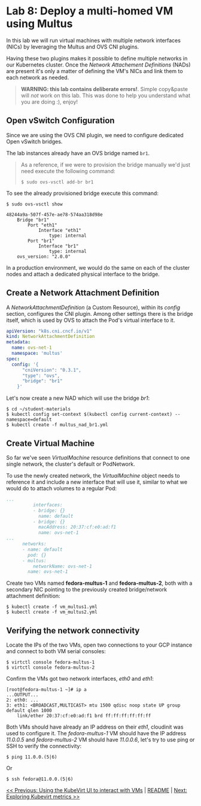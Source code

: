 # Lab 8: Deploy a multi-homed VM using Multus

In this lab we will run virtual machines with multiple network interfaces (NICs) by leveraging the Multus and OVS CNI plugins.

Having these two plugins makes it possible to define multiple networks in our Kubernetes cluster. Once the *Network Attachement Definitions* (NADs) are present it's only a matter of defining the VM's NICs and link them to each network as needed.

> **WARNING: this lab contains deliberate errors!**. Simple copy&paste will
> *not* work on this lab. This was done to help you understand what you are
> doing :), enjoy!

## Open vSwitch Configuration

Since we are using the OVS CNI plugin, we need to configure dedicated Open vSwitch bridges.

The lab instances already have an OVS bridge named `br1`.

> As a reference, if we were to provision the bridge manually we'd just need execute the following command:
>
> ```console
> $ sudo ovs-vsctl add-br br1
> ```

To see the already provisioned bridge execute this command:

```console
$ sudo ovs-vsctl show

48244a9a-507f-457e-ae78-574aa318d98e
    Bridge "br1"
        Port "eth1"
            Interface "eth1"
                type: internal
        Port "br1"
            Interface "br1"
                type: internal
    ovs_version: "2.0.0"
```

In a production environment, we would do the same on each of the cluster nodes and attach a dedicated physical interface to the bridge.

## Create a Network Attachment Definition

A *NetworkAttachmentDefinition* (a Custom Resource), within its *config* section, configures the CNI plugin. Among other settings there is the bridge itself, which is used by OVS to attach the Pod's virtual interface to it.

```yaml
apiVersion: "k8s.cni.cncf.io/v1"
kind: NetworkAttachmentDefinition
metadata:
  name: ovs-net-1
  namespace: 'multus'
spec:
  config: '{
      "cniVersion": "0.3.1",
      "type": "ovs",
      "bridge": "br1"
    }'
```

Let's now create a new NAD which will use the bridge *br1*:


```console
$ cd ~/student-materials
$ kubectl config set-context $(kubectl config current-context) --namespace=default
$ kubectl create -f multus_nad_br1.yml
```

## Create Virtual Machine

So far we've seen *VirtualMachine* resource definitions that connect to one single network, the cluster's default or PodNetwork.

To use the newly created network, the *VirtualMachine* object needs to reference it and include a new interface that will use it, similar to what we would do to attach volumes to a regular Pod:

```yaml
...
          interfaces:
          - bridge: {}
            name: default
          - bridge: {}
            macAddress: 20:37:cf:e0:ad:f1
            name: ovs-net-1
...
      networks:
      - name: default
        pod: {}
      - multus:
          networkName: ovs-net-1
        name: ovs-net-1
```

Create two VMs named **fedora-multus-1** and **fedora-multus-2**, both with a secondary NIC pointing to the previously created bridge/network attachment definition:

```console
$ kubectl create -f vm_multus1.yml
$ kubectl create -f vm_multus2.yml
```

## Verifying the network connectivity

Locate the IPs of the two VMs, open two connections to your GCP instance and connect to both VM serial consoles:

```console
$ virtctl console fedora-multus-1
$ virtctl console fedora-multus-2
```

Confirm the VMs got two network interfaces, *eth0* and *eth1*:

```console
[root@fedora-multus-1 ~]# ip a
...OUTPUT...
2: eth0: ...
3: eth1: <BROADCAST,MULTICAST> mtu 1500 qdisc noop state UP group default qlen 1000
    link/ether 20:37:cf:e0:ad:f1 brd ff:ff:ff:ff:ff:ff
```

Both VMs should have already an IP address on their *eth1*, cloudinit was used to configure it. The *fedora-multus-1* VM should have the IP address *11.0.0.5* and *fedora-multus-2* VM should have *11.0.0.6*, let's try to use ping or SSH to verify the connectivity:

```console
$ ping 11.0.0.(5|6)
```

Or

```console
$ ssh fedora@11.0.0.(5|6)
```

[<< Previous: Using the KubeVirt UI to interact with VMs](../lab7/lab7.md) | [README](../../README.md) | [Next: Exploring Kubevirt metrics >>](../lab9/lab9.md)
